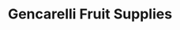 ---
title: "Gencarelli Fruit Supplies"
url: /preston/gencarelli-fruit-supplies/
shop: greengrocer
---